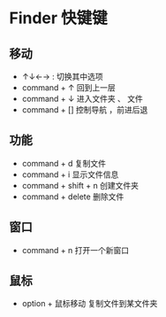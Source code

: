 # Finder 快键键
## 移动
- ↑↓←→ : 切换其中选项
- command + ↑ 回到上一层
- command + ↓ 进入文件夹 、 文件
- command + [] 控制导航 ，前进后退
## 功能
- command + d 复制文件
- command + i 显示文件信息
- command + shift + n 创建文件夹
- command + delete 删除文件
## 窗口
- command + n 打开一个新窗口
## 鼠标
- option + 鼠标移动 复制文件到某文件夹